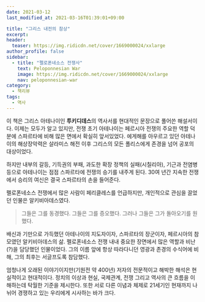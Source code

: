 ```yaml
---
date: 2021-03-12
last_modified_at: 2021-03-16T01:39:01+09:00

title: "그리스 내전의 참상"
excerpt:
header:
  teaser: https://img.ridicdn.net/cover/1669000024/xxlarge
author_profile: false
sidebar:
  - title: "펠로폰네소스 전쟁사"
    text: Peloponnesian War
    image: https://img.ridicdn.net/cover/1669000024/xxlarge
    nav: peloponnesian-war
category:
  - 책리뷰
tags:
  - 역사
---
```


이 책은 그리스 아테나이인 **투키디데스**의 역사서를 현대적인 문장으로 풀어쓴 해설서이다. 이제는 모두가 알고 있지만, 전쟁 초기 아테나이는 페르시아 전쟁의 주요한 역할 덕분에 스파르타에 비해 많은 면에서 확실히 앞서있었다. 에게해를 아우르고 있던 아테나이의 해상장악력은 살라미스 해전 이후 그리스의 모든 폴리스에게 존경을 넘어 공포의 대상이었다. 

하지만 내부의 갈등, 기득권의 부패, 과도한 확장 정책의 실패(시칠리아), 기근과 전염병 등으로 아테나이는 점점 스파르타에 전쟁의 승기를 내주게 된다. 30여 년간 지속한 전쟁에서 승리의 여신은 결국  스파르타의 손을 들어준다.

펠로폰네소스 전쟁에서 많은 사람이 페리클레스를 언급하지만, 개인적으로 관심을 끌었던 인물은 알키비아데스였다.

> 그들은 그를 동경했다. 그들은 그를 증오했다. 그러나 그들은 그가 돌아오기를 원했다.

배신과 기만으로 가득했던 아테나이의 지도자이자, 스파르타의 장군이자, 페르시아의 참모였던 알키비아데스의 삶. 펠로폰네소스 전쟁 내내 중요한 장면에서 많은 역할과 비난(?)을 담당했던 인물이었다. 그의 이름 앞에 항상 따라다니던 영광과 존경의 수식어에 비해, 그의 최후는 서글프도록 참담했다.

엄청나게 오래된 이야기이지만(기원전 약 400년) 저자의 전문적이고 해박한 해석은 현실적이고 현대적이다. 정치의 이상과 현실, 국제관계, 전쟁 그리고 역사의 큰 흐름을 이해하는데 탁월한 기준을 제시한다. 또한 서로 다른 이념과 체제로 21세기인 현재까지 나뉘어 경쟁하고 있는 우리에게 시사하는 바가 크다.

